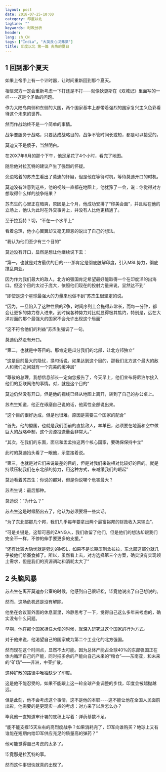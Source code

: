 ```yaml
---
layout: post
date: 2018-07-25-10:00
category: 印度以北
tagline: ""
keywords: 时政分析
header:
lang: zh_CN 
tags: ["India", "大英良心汉弗莱"]
title: 印度以北 第一篇 炎热的夏日
---
```


## 1 回到那个夏天

如果上帝手上有一个计时器，让时间重新回到那个夏天。

相信双方一定会重新考虑一下打还是不打----就像狄更斯在《双城记》里面写的一样----这是个矛盾的问题。

作为大陆岛南侧和东侧的大国，两个国家基本上都带着强烈的国家复兴主义色彩看待这个未来的世界。

然而作战始终不是一个简单的事情。

战争要服务于战略，只要达成战略目的，战争不管时间长或短，都是可以接受的。

莫迪又不是傻子，当然明白。

在20X7年6月的那个下午，他足足花了4个小时，看完了地图。

随后他对拉瓦特的建议产生了强烈的怀疑。

旁边站着的苏杰生看出了莫迪的怀疑，但是他在等待时机，等待莫迪开口的时机。

莫迪没有注意到这些，他的视线一直都在地图上，他犹豫了一会，说：你觉得对方想取得什么样的战争结果？

苏杰生的心里正在暗爽，原因是上个月，他成功安排了“印美会面”，并且站在他的立场上，他认为此时在外交事务上，并没有人比他更精通了。

至于拉瓦特？切，“不在一个水平上”

看着总理，他小心翼翼却又毫无顾忌的说出了自己的想法。

“我认为他们至少有三个目的”

莫迪没有开口，显然是想让他继续说下去：

“第一，也就是对方最优的目的----那肯定是彻底肢解印度，引入MSL势力，彻底搅乱南亚。

因为作为我们最大的敌人，北方的强国肯定希望最好能取得一个在印度洋的出海口。但这个目的太过于庞大，依照他们现在的投射力量来说，显然达不到”

“即使是这个星球最强大的力量来也做不到”苏杰生很坚定的说。

“因为，一旦陷入了这种性质的Z争，时间序列上会拖得非常长，而每一分钟，都会让更多的势力卷入进来。到时候各种势力对比就显得极其焦灼，特别是，远在大洋对面的那个最强大的国家不会允许出现这个局面”

“这不符合他们的利益”苏杰生强调了一句。

莫迪仍然没有开口。

“第二，也就是中等目的。那肯定是瓜分我们的北部，让北方邦独立”

“这是目前最大的隐忧，换句话说，如果达到这个目的，那我们北方这个最大的敌人和我们之间就有一个完美的缓冲层”

“尊敬的总理，我想信息部长一定向您报告了，今天早上，他们宣布将尼泊尔接入他们的互联网络的事情。对，就是这个目的”

莫迪仍然没有开口，但是他的视线已经从地图上离开，转到了自己的办公桌上。

苏杰生知道，他正在琢磨自己说的话，他索性全部说出来。

“这个目的很好达成，但是也很难。原因是需要三个国家的配合”

“首先，他的盟国，也就是我们面前的直接敌人，羊羊巴，必须要在地面和空中做巨大的战略牵制，这个资源投送量会非常大。”

“其次，在我们的东面，面店和孟孟拉这两个核心国家，要确保保持中立”

此时的莫迪抬头看了一眼他，示意接着说。

“第三，也就是对它们来说最差的目的，但是对我们来说相对比较好的目的。就是持续压制我们在东北部的势力，用这种方式，来减缓我们的崛起”

莫迪看着苏杰生：你说的都对，但是你说哪个危害最大？

苏杰生说：最后那种。

莫迪说：“为什么？”

苏杰生这是时候豁出去了，他认为必须要将一些实话。

“为了东北部那几个邦，我们几乎每年要拿出两个最富裕邦的财政收入来输血”。

“可是关键是，这帮可恶的ZANG人，我们收留了他们，但是他们的想法却跟我们完全不一样，不停的伸手要更多的支援。”

“还有比较大隐忧就是旁边的MSL，如果不是长期压制孟拉拉，东北部这部分就几乎被他们给蚕食掉了。所以，虽然看上去，对方选择第三个方案，确实没有实现领土需求，但是我们的资源调动和消耗太大了”

## 2 头脑风暴

苏杰生在离开莫迪办公室的时候，他感到自己很轻松，毕竟他说出了自己想说的。

然而，这场危机还是没有解除。

他坐在会议室外面的休息室里，冷静思考了一下，觉得自己这么多年来考虑的，确实没有什么问题。

早期，他在那个国家担任大使的时候，就深入研究过这个国家的行为方式。

对于他来说，他渴望自己的国家成为第二个工业化的北方强国。

然而现在这个时间点，显然不太可能。因为总体产能占全球40%的东部强国正在体内循环自己的产能，同时把多余的产能向自己未来的“粮仓”——东南亚，和未来的“矿场”——非洲，中亚扩散。

这种扩散的路径中唯独缺少了印度。

这是他不能忍受的，如果不能跟上这一轮全球产业调整的步伐，印度会被越抛越远。

但是此刻，他不会考虑这个事情，这不是他的本职----这不能让他在全国人民面前出彩，他需要的是更现实一点的考虑：对方来了以后怎么办？

毕竟他一直知道审计署的底稿上写着：弹药基数不足。

“能不能支撑15天左右的高烈度战争？如果消耗完了，印军向谁购买？地球上又有谁能在短期内给印军供应充足的质量高的弹药？”

他可能觉得自己考虑的太多了。

毕竟那是拉瓦特的事。

然而这件事很快就真的出现了。
 
